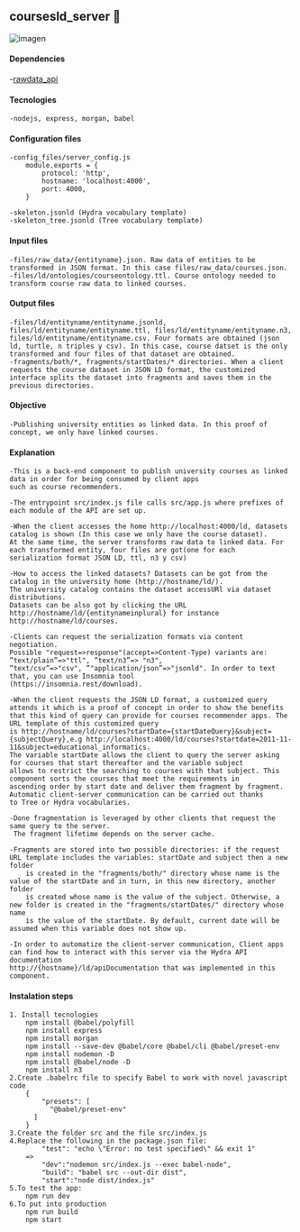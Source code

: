 ## coursesld_server 📘
![imagen](https://user-images.githubusercontent.com/57901401/120082992-f8b0e480-c093-11eb-98fb-eca40684355a.png)


#### Dependencies
  -[rawdata_api](https://github.com/yalopez84/rawdata_api "rawdata_api")
   
#### Tecnologies 
    -nodejs, express, morgan, babel
    
#### Configuration files

	-config_files/server_config.js 
		module.exports = {
		    protocol: 'http',
		    hostname: 'localhost:4000',
		    port: 4000,
		}
    
 	-skeleton.jsonld (Hydra vocabulary template)
 	-skeleton_tree.jsonld (Tree vocabulary template)
 
#### Input files 
	-files/raw_data/{entityname}.json. Raw data of entities to be transformed in JSON format. In this case files/raw_data/courses.json.
	-files/ld/ontologies/courseontology.ttl. Course ontology needed to transform course raw data to linked courses.

#### Output files
	-files/ld/entityname/entityname.jsonld, files/ld/entityname/entityname.ttl, files/ld/entityname/entityname.n3, files/ld/entityname/entityname.csv. Four formats are obtained (json ld, turtle, n triples y csv). In this case, course datset is the only transformed and four files of that dataset are obtained.
	-fragments/both/*, fragments/startDates/* directories. When a client requests the course dataset in JSON LD format, the customized interface splits the dataset into fragments and saves them in the previous directories.
	
#### Objective
    -Publishing university entities as linked data. In this proof of concept, we only have linked courses. 
    
#### Explanation
	-This is a back-end component to publish university courses as linked data in order for being consumed by client apps 
	such as course recommenders. 
	
	-The entrypoint src/index.js file calls src/app.js where prefixes of each module of the API are set up.
	
	-When the client accesses the home http://localhost:4000/ld, datasets catalog is shown (In this case we only have the course dataset). 
	At the same time, the server transforms raw data to linked data. For each transformed entity, four files are got(one for each 
	serialization format JSON LD, ttl, n3 y csv) 
	
	-How to access the linked datasets? Datasets can be got from the catalog in the university home (http://hostname/ld/). 
	The university catalog contains the dataset accessURl via dataset distributions. 
	Datasets can be also got by clicking the URL http://hostname/ld/{entitynameinplural} for instance http://hostname/ld/courses.
	
	-Clients can request the serialization formats via content negotiation. 
	Possible "request=>response"(accept=>Content-Type) variants are: ”text/plain”=>"ttl", ”text/n3”=> "n3",
	”text/csv”=>"csv", ”"application/json”=>"jsonld". In order to text that, you can use Insomnia tool
	(https://insomnia.rest/download).
	
	-When the client requests the JSON LD format, a customized query attends it which is a proof of concept in order to show the benefits 
	that this kind of query can provide for courses recommender apps. The URL template of this customized query 
	is http://hostname/ld/courses?startDate={startDateQuery}&subject={subjectQuery},e.g http://localhost:4000/ld/courses?startdate=2011-11-11&subject=educational_informatics.
	The variable startDate allows the client to query the server asking for courses that start thereafter and the variable subject 
	allows to restrict the searching to courses with that subject. This component sorts the courses that meet the requirements in 
	ascending order by start date and deliver them fragment by fragment. Automatic client-server communication can be carried out thanks 
	to Tree or Hydra vocabularies.  
	
  	-Done fragmentation is leveraged by other clients that request the same query to the server. 
   	 The fragment lifetime depends on the server cache. 
    
   	-Fragments are stored into two possible directories: if the request URL template includes the variables: startDate and subject then a new folder 
    	is created in the "fragments/both/" directory whose name is the value of the startDate and in turn, in this new directory, another folder 
    	is created whose name is the value of the subject. Otherwise, a new folder is created in the "fragments/startDates/" directory whose name 
    	is the value of the startDate. By default, current date will be assumed when this variable does not show up.
	
	-In order to automatize the client-server communication, Client apps can find how to interact with this server via the Hydra API documentation
	http://{hostname}/ld/apiDocumentation that was implemented in this component.
#### Instalation steps
	1. Install tecnologies
		npm install @babel/polyfill 
		npm install express
		npm install morgan 
		npm install --save-dev @babel/core @babel/cli @babel/preset-env  
		npm install nodemon -D 
		npm install @babel/node -D 
		npm install n3
	2.Create .babelrc file to specify Babel to work with novel javascript code
		{
		    "presets": [
  		      "@babel/preset-env"
  		  ]
		} 
	3.Create the folder src and the file src/index.js
	4.Replace the following in the package.json file:
		    "test": "echo \"Error: no test specified\" && exit 1" 
        =>	
            "dev":"nodemon src/index.js --exec babel-node",  
			"build": "babel src --out-dir dist",  
			"start":"node dist/index.js"	
	5.To test the app:
		npm run dev
	6.To put into production
		npm run build 
		npm start 
